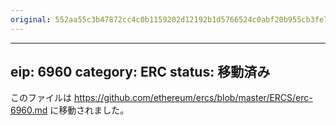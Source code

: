 ```yaml
---
original: 552aa55c3b47872cc4c0b1159202d12192b1d5766524c0abf20b955cb3fe7b68
---
```


---
eip: 6960
category: ERC
status: 移動済み
---

このファイルは https://github.com/ethereum/ercs/blob/master/ERCS/erc-6960.md に移動されました。